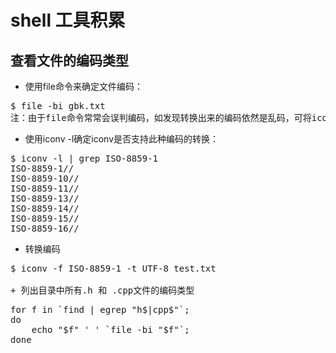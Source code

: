 


shell 工具积累
=============================

查看文件的编码类型
-----------------------------
+ 使用file命令来确定文件编码：
<pre>
$ file -bi gbk.txt
注：由于file命令常常会误判编码，如发现转换出来的编码依然是乱码，可将iconv -f的输入编码换成其他常用编码试试: GBK、BIG5、HZ、GB2312、GB18030、ASCII
</pre>

+ 使用iconv -l确定iconv是否支持此种编码的转换：
<pre>
$ iconv -l | grep ISO-8859-1
ISO-8859-1//
ISO-8859-10//
ISO-8859-11//
ISO-8859-13//
ISO-8859-14//
ISO-8859-15//
ISO-8859-16//
</pre>

+ 转换编码
<pre>
$ iconv -f ISO-8859-1 -t UTF-8 test.txt

+ 列出目录中所有.h 和 .cpp文件的编码类型
<pre>
for f in `find | egrep "h$|cpp$"`;
do
    echo "$f" ' ' `file -bi "$f"`;
done    
</pre>
